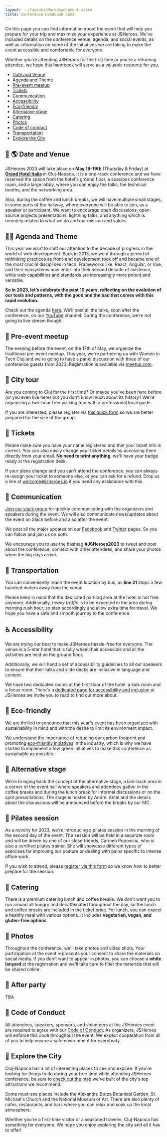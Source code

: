 ```yaml
---
layout: ../layouts/MarkdownLayout.astro
title: Conference Handbook 2023
---
```


On this page you can find information about the event that will help you prepare for your trip and maximize your experience at JSHeroes. We've included details on the conference venue, agenda, and social events, as well as information on some of the initiatives we are taking to make the event accessible and comfortable for everyone.

Whether you're attending JSHeroes for the first time or you're a returning attendee, we hope this handbook will serve as a valuable resource for you.

- [Date and Venue](#--date-and-venue)
- [Agenda and Theme](#-agenda-and-theme)
- [Pre-event meetup](#-pre-event-meetup)
- [Tickets](#-tickets)
- [Communication](#-communication)
- [Accessibility](#-accessibility)
- [Eco-friendly](#-eco-friendly)
- [Alternative stage](#-alternative-stage)
- [Catering](#-catering)
- [Photos](#-photos)
- [Code of conduct](#--code-of-conduct)
- [Transportation](#-transportation)
- [Explore the City](#-explore-the-city)


## 📆 🌎 Date and Venue 
JSHeroes 2023 will take place on <b>May 18-19th</b> (Thursday & Friday) at <b>[Grand Hotel Italia](https://www.google.com/maps/place/Grand+Hotel+Italia)</b> in Cluj-Napoca. It is a one-track conference and we have reserved the space from the hotel's ground floor, a spacious conference room, and a large lobby, where you can enjoy the talks, the technical booths, and the networking area.

Also, during the coffee and lunch breaks, we will have multiple small stages, in some parts of the hallway, where everyone will be able to join, as a speaker or participant. We want to encourage open discussions, open-source projects presentations, lightning talks, and anything which is remotely related to what we do and our mission and values.


## 📒✨ Agenda and Theme 
This year we want to shift our attention to the decade of progress in the world of web development. Back in 2013, we went through a period of rethinking practices as front-end development took off and became one of the most crucial disciplines in tech. Frameworks like: React, Angular, or Vue, and their ecosystems now enter into their second decade of existence, while web capabilities and standards are increasingly more potent and versatile.

<b>So in 2023, let’s celebrate the past 10 years, reflecting on the evolution of our tools and patterns, with the good and the bad that comes with this rapid evolution.</b>

Check out the agenda [here](https://jsheroes.io/#agenda). We’ll post all the talks, soon after the conference, on our [YouTube](https://www.youtube.com/channel/UCeJEpnvZhG-VwGpzrzYLidQ) channel. During the conference, we’re not going to live stream though.

## 🎤 Pre-event meetup
The evening before the event, on the 17th of May, we organize the traditional pre-event meetup. This year, we're partnering up with Women in Tech Cluj and we're going to have a panel discussion with three of our conference guests from 2023. Registration is available via [meetup.com](https://www.meetup.com/jsheroes/events/293342798/).

## 📍 City tour
Are you coming to Cluj for the first time? Or maybe you've been here before (or you even live here) but you don't know much about its history? We're organizing a two-hour free walking tour with a professional local guide. 

If you are interested, please register via [this quick form](https://forms.gle/3N8sZTBcrkiBv2CB7) so we are better prepared for the size of the group.

## 🎫 Tickets
Please make sure you have your name registered and that your ticket info is correct. You can also easily change your ticket details by accessing them directly from your email. **No need to print anything**, we'll have your badge ready at the registration desk.

If your plans change and you can't attend the conference, you can always re-assign your ticket to someone else, or you can ask for a refund. Drop us a line at [welcome@jsheroes.io](mailto:welcome@jsheroes.io) if you need any assistance with this.

## 📢 Communication
[Join our slack group](https://join.slack.com/t/js-heroes/shared_invite/zt-7dyi0itf-V~8Z7BUJpFm9ymgHjUwf7A) for quickly communicating with the organizers and speakers during the event. We will also communicate news/updates about the event on Slack before and also after the event.

We post all the major updates on our [Facebook](https://www.facebook.com/jsheroes/) and [Twitter](https://twitter.com/jsheroes) pages. So you can follow and join us on both. 

We encourage you to use the hashtag **#JSHeroes2023** to tweet and post about the conference, connect with other attendees, and share your photos when the big days arrive.

## 🚌 Transportation
You can conveniently reach the event location by bus, as **line 21** stops a few hundred meters away from the venue.

Please keep in mind that the dedicated parking area at the hotel is not free anymore. Additionally, *heavy traffic* is to be expected in the area during morning rush hour, so plan accordingly and allow extra time for travel. We hope you have a safe and smooth journey to the conference.

## ♿ Accessibility  
We are trying our best to make JSHeroes hassle-free for everyone. The venue is a 5-star hotel that is fully wheelchair accessible and all the activities are held on the ground floor.

Additionally, we will hand a set of accessibility guidelines to all our speakers to ensure that their talks and slide decks are inclusive in language and content.

We have two dedicated rooms at the first floor of the hotel: a kids room and a focus room. There's a [dedicated page for accessibility and inclusion](/accessibility) at JSHeroes we invite you to read to find out more about.

## 🌱 Eco-friendly  
We are thrilled to announce that this year's event has been organized with sustainability in mind and with the desire to limit its environment impact. 

We understand the importance of reducing our carbon footprint and promoting [eco-friendly initiatives](/eco-friendly) in the industry, which is why we have started to implement a few green initiatives to make this conference as sustainable as possible.

## 🎤 Alternative stage 
We’re bringing back the concept of the alternative stage, a laid-back area in a corner of the event hall where speakers and attendees gather in the coffee breaks and during the lunch break for informal discussions or on the spot presentations. The stage is hosted by Andrei Antal and the details about the discussions will be announced before the breaks by our MC.

## 🧘 Pilates session
As a novelty for 2023, we're introducing a pilates session in the morning of the second day of the event. The session will be held in a separate room and will be driven by one of our close friends, Carmen Popoviciu, who is also a certified pilates trainer. She will showcase different types of exercises for improving our posture or dealing with pains specific to intense office work.

If you wish to attend, please [register via this form](https://forms.gle/5Cm7HZhLVAyyxRzm7) so we know how to better prepare for the session.

## 🍎 Catering
There is a premium catering lunch and coffee breaks. We don't want you to run around all hungry and decaffeinated throughout the day, so the lunch and coffee breaks are included in the ticket price. For lunch, you can expect a healthy meal with various options. It includes **vegetarian, vegan, and gluten-free options**. 

## 📸 Photos
Throughout the conference, we'll take photos and video shots. Your participation at the event represents your consent to share the materials on social media. If you don't want to appear in photos, you can choose a **white lanyard** at the registration and we'll take care to filter the materials that will be shared online.

## 🎉 After party
TBA
 
## 🤝 Code of Conduct  
All attendees, speakers, sponsors, and volunteers at the JSHeroes event are required to agree with our [Code of Conduct](https://jsheroes.io/code-of-conduct). As organizers, JSHeroes will enforce this code throughout the event. We expect cooperation from all of you to help ensure a safe environment for everybody.

## 🧭 Explore the City
Cluj-Napoca has a lot of interesting places to see and explore. If you're looking for things to do during your free time while attending JSHeroes conference, be sure to [check out the map](https://www.google.com/maps/d/u/0/edit?mid=1dXVR24gWN2ioa3OVlJzw6nWpiwDE6uM&ll=46.764992355941025%2C23.583294000000006&z=15) we've built of the city's top attractions we recommend.

Some must-see places include the Alexandru Borza Botanical Garden, St. Michael's Church and the National Museum of Art. There are also plenty of cafes, restaurants, and bars where you can relax and soak up the local atmosphere.

Whether you're a first-time visitor or a seasoned traveler, Cluj-Napoca has something for everyone. We hope you enjoy exploring the city and all it has to offer!
